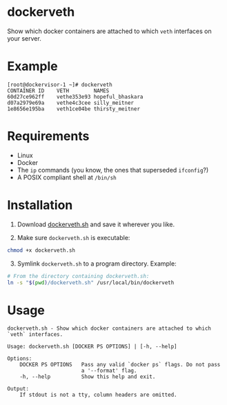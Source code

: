 # dockerveth

Show which docker containers are attached to which `veth` interfaces on your server.

# Example

```
[root@dockervisor-1 ~]# dockerveth
CONTAINER ID	VETH       	NAMES
60d27ce962ff	vethe353e93	hopeful_bhaskara
d07a2979e69a	vethe4c3cee	silly_meitner
1e8656e195ba	veth1ce04be	thirsty_meitner
```

# Requirements

- Linux
- Docker
- The `ip` commands (you know, the ones that superseded `ifconfig`?)
- A POSIX compliant shell at `/bin/sh`


# Installation

1. Download [dockerveth.sh](https://github.com/micahculpepper/dockerveth/raw/master/dockerveth.sh) and save it
wherever you like.

2. Make sure `dockerveth.sh` is executable:

```bash
chmod +x dockerveth.sh
```

3. Symlink `dockerveth.sh` to a program directory. Example:

```bash
# From the directory containing dockerveth.sh:
ln -s "$(pwd)/dockerveth.sh" /usr/local/bin/dockerveth
```

# Usage

```
dockerveth.sh - Show which docker containers are attached to which
`veth` interfaces.

Usage: dockerveth.sh [DOCKER PS OPTIONS] | [-h, --help]

Options:
    DOCKER PS OPTIONS   Pass any valid `docker ps` flags. Do not pass
                        a '--format' flag.
    -h, --help          Show this help and exit.

Output:
    If stdout is not a tty, column headers are omitted.
```
